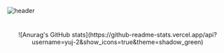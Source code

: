 

![header](https://capsule-render.vercel.app/api?type=cylinder&color=auto&height=300&section=header&text=HELLO&fontSize=90)

#

<div align="center">![Anurag's GitHub stats](https://github-readme-stats.vercel.app/api?username=yuj-2&show_icons=true&theme=shadow_green)</div>
